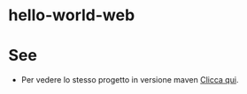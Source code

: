 # hello-world-web

# See
* Per vedere lo stesso progetto in versione maven [Clicca qui](../sandrus88/hello-world-web-maven).
